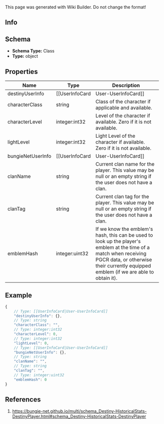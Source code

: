 <span class="wiki-builder">This page was generated with Wiki Builder. Do not change the format!</span>

## Info

## Schema
* **Schema Type:** Class
* **Type:** object

## Properties
Name | Type | Description
---- | ---- | -----------
destinyUserInfo | [[UserInfoCard|User-UserInfoCard]] | Details about the player as they are known in game (platform display name, Destiny emblem)
characterClass | string | Class of the character if applicable and available.
characterLevel | integer:int32 | Level of the character if available. Zero if it is not available.
lightLevel | integer:int32 | Light Level of the character if available. Zero if it is not available.
bungieNetUserInfo | [[UserInfoCard|User-UserInfoCard]] | Details about the player as they are known on BungieNet. This will be undefined if the player has marked their credential private, or does not have a BungieNet account.
clanName | string | Current clan name for the player. This value may be null or an empty string if the user does not have a clan.
clanTag | string | Current clan tag for the player. This value may be null or an empty string if the user does not have a clan.
emblemHash | integer:uint32 | If we know the emblem's hash, this can be used to look up the player's emblem at the time of a match when receiving PGCR data, or otherwise their currently equipped emblem (if we are able to obtain it).

## Example
```javascript
{
    // Type: [[UserInfoCard|User-UserInfoCard]]
    "destinyUserInfo": {},
    // Type: string
    "characterClass": "",
    // Type: integer:int32
    "characterLevel": 0,
    // Type: integer:int32
    "lightLevel": 0,
    // Type: [[UserInfoCard|User-UserInfoCard]]
    "bungieNetUserInfo": {},
    // Type: string
    "clanName": "",
    // Type: string
    "clanTag": "",
    // Type: integer:uint32
    "emblemHash": 0
}

```

## References
1. https://bungie-net.github.io/multi/schema_Destiny-HistoricalStats-DestinyPlayer.html#schema_Destiny-HistoricalStats-DestinyPlayer
